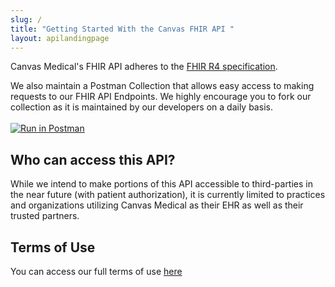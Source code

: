 ```yaml
---
slug: /
title: "Getting Started With the Canvas FHIR API "
layout: apilandingpage
---
```


Canvas Medical's FHIR API adheres to the [FHIR R4 specification](http://hl7.org/fhir/R4/).

We also maintain a Postman Collection that allows easy access to making requests to our FHIR API Endpoints. We highly encourage you to fork our collection as it is maintained by our developers on a daily basis. 
<br>
<br>
[![Run in Postman](https://run.pstmn.io/button.svg)](https://www.postman.com/canvasmedical/workspace/canvas-medical-public-documentation)

## Who can access this API?
While we intend to make portions of this API accessible to third-parties in the near future (with patient authorization), it is currently limited to practices and organizations utilizing Canvas Medical as their EHR as well as their trusted partners.

## Terms of Use
You can access our full terms of use [here](/api/terms-of-use)